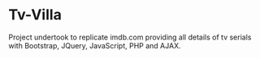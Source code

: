 # Tv-Villa
Project undertook to replicate imdb.com providing all details of tv serials with Bootstrap, JQuery, JavaScript, PHP and AJAX. 
